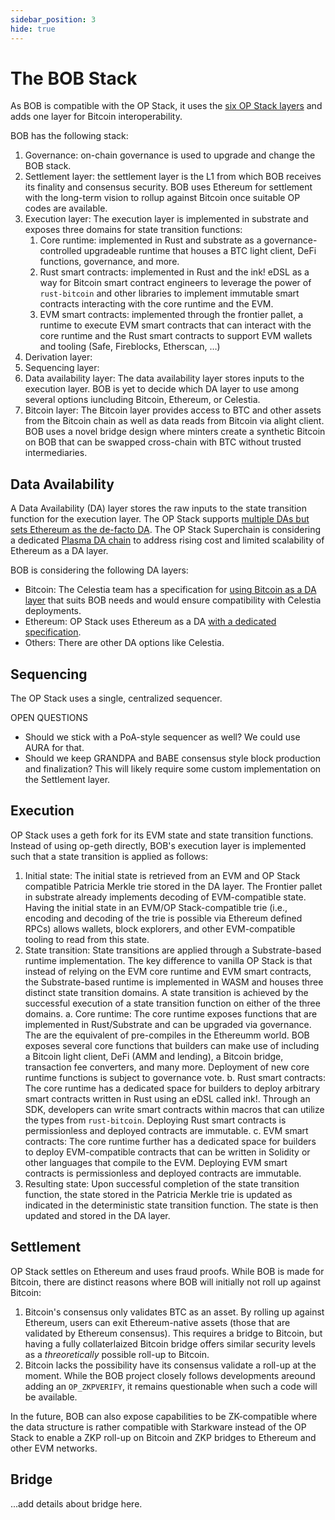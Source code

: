 ```yaml
---
sidebar_position: 3
hide: true
---
```

# The BOB Stack

As BOB is compatible with the OP Stack, it uses the [six OP Stack layers](https://stack.optimism.io/docs/understand/landscape/) and adds one layer for Bitcoin interoperability.

BOB has the following stack:

1. Governance: on-chain governance is used to upgrade and change the BOB stack.
2. Settlement layer: the settlement layer is the L1 from which BOB receives its finality and consensus security. BOB uses Ethereum for settlement with the long-term vision to rollup against Bitcoin once suitable OP codes are available.
3. Execution layer: The execution layer is implemented in substrate and exposes three domains for state transition functions:
    1. Core runtime: implemented in Rust and substrate as a governance-controlled upgradeable runtime that houses a BTC light client, DeFi functions, governance, and more.
    2. Rust smart contracts: implemented in Rust and the ink! eDSL as a way for Bitcoin smart contract engineers to leverage the power of `rust-bitcoin` and other libraries to implement immutable smart contracts interacting with the core runtime and the EVM.
    3. EVM smart contracts: implemented through the frontier pallet, a runtime to execute EVM smart contracts that can interact with the core runtime and the Rust smart contracts to support EVM wallets and tooling (Safe, Fireblocks, Etherscan, …)
4. Derivation layer:
5. Sequencing layer:
6. Data availability layer: The data availability layer stores inputs to the execution layer. BOB is yet to decide which DA layer to use among several options iuncluding Bitcoin, Ethereum, or Celestia.
7. Bitcoin layer: The Bitcoin layer provides access to BTC and other assets from the Bitcoin chain as well as data reads from Bitcoin via alight client. BOB uses a novel bridge design where minters create a synthetic Bitcoin on BOB that can be swapped cross-chain with BTC without trusted intermediaries.

## Data Availability

A Data Availability (DA) layer stores the raw inputs to the state transition function for the execution layer. The OP Stack supports [multiple DAs but sets Ethereum as the de-facto DA](https://stack.optimism.io/docs/understand/landscape/#data-availability). The OP Stack Superchain is considering a dedicated [Plasma DA chain](https://stack.optimism.io/docs/understand/explainer/#alt-data-availability-layer-plasma-protocol) to address rising cost and limited scalability of Ethereum as a DA layer.

BOB is considering the following DA layers:

- Bitcoin: The Celestia team has a specification for [using Bitcoin as a DA layer](https://github.com/rollkit/bitcoin-da/blob/main/spec.md) that suits BOB needs and would ensure compatibility with Celestia deployments.
- Ethereum: OP Stack uses Ethereum as a DA [with a dedicated specification](https://github.com/ethereum-optimism/optimism/blob/129032f15b76b0d2a940443a39433de931a97a44/specs/derivation.md#batch-submission-wire-format).
- Others: There are other DA options like Celestia.

## Sequencing

The OP Stack uses a single, centralized sequencer.

OPEN QUESTIONS
- Should we stick with a PoA-style sequencer as well? We could use AURA for that.
- Should we keep GRANDPA and BABE consensus style block production and finalization? This will likely require some custom implementation on the Settlement layer.

## Execution

OP Stack uses a geth fork for its EVM state and state transition functions. Instead of using op-geth directly, BOB's execution layer is implemented such that a state transition is applied as follows:

1. Initial state: The initial state is retrieved from an EVM and OP Stack compatible Patricia Merkle trie stored in the DA layer. The Frontier pallet in substrate already implements decoding of EVM-compatible state. Having the initial state in an EVM/OP Stack-compatible trie (i.e., encoding and decoding of the trie is possible via Ethereum defined RPCs) allows wallets, block explorers, and other EVM-compatible tooling to read from this state.
2. State transition: State transitions are applied through a Substrate-based runtime implementation. The key difference to vanilla OP Stack is that instead of relying on the EVM core runtime and EVM smart contracts, the Substrate-based runtime is implemented in WASM and houses three distinct state transition domains. A state transition is achieved by the successful execution of a state transition function on either of the three domains.
    a. Core runtime: The core runtime exposes functions that are implemented in Rust/Substrate and can be upgraded via governance. The are the equivalent of pre-compiles in the Ethereumm world. BOB exposes several core functions that builders can make use of including a Bitcoin light client, DeFi (AMM and lending), a Bitcoin bridge, transaction fee converters, and many more. Deployment of new core runtime functions is subject to governance vote.
    b. Rust smart contracts: The core runtime has a dedicated space for builders to deploy arbitrary smart contracts written in Rust using an eDSL called ink!. Through an SDK, developers can write smart contracts within macros that can utilize the types from `rust-bitcoin`. Deploying Rust smart contracts is permissionless and deployed contracts are immutable.
    c. EVM smart contracts: The core runtime further has a dedicated space for builders to deploy EVM-compatible contracts that can be written in Solidity or other languages that compile to the EVM. Deploying EVM smart contracts is permissionless and deployed contracts are immutable.
3. Resulting state: Upon successful completion of the state transition function, the state stored in the Patricia Merkle trie is updated as indicated in the deterministic state transition function. The state is then updated and stored in the DA layer.

## Settlement

OP Stack settles on Ethereum and uses fraud proofs. While BOB is made for Bitcoin, there are distinct reasons where BOB will initially not roll up against Bitcoin:

1. Bitcoin's consensus only validates BTC as an asset. By rolling up against Ethereum, users can exit Ethereum-native assets (those that are validated by Ethereum consensus). This requires a bridge to Bitcoin, but having a fully collaterlaized Bitcoin bridge offers similar security levels as a *threoretically* possible roll-up to Bitcoin. 
2. Bitcoin lacks the possibility have its consensus validate a roll-up at the moment. While the BOB project closely follows developments areound adding an `OP_ZKPVERIFY`, it remains questionable when such a code will be available.

In the future, BOB can also expose capabilities to be ZK-compatible where the data structure is rather compatible with Starkware instead of the OP Stack to enable a ZKP roll-up on Bitcoin and ZKP bridges to Ethereum and other EVM networks.

## Bridge

...add details about bridge here.


